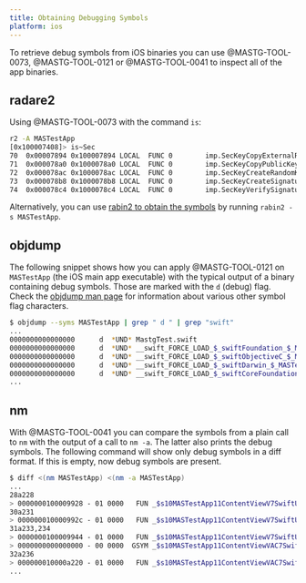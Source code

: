 ```yaml
---
title: Obtaining Debugging Symbols
platform: ios
---
```


To retrieve debug symbols from iOS binaries you can use @MASTG-TOOL-0073, @MASTG-TOOL-0121 or @MASTG-TOOL-0041 to inspect all of the app binaries.

## radare2

Using @MASTG-TOOL-0073 with the command `is`:

```bash
r2 -A MASTestApp
[0x100007408]> is~Sec
70  0x00007894 0x100007894 LOCAL  FUNC 0        imp.SecKeyCopyExternalRepresentation
71  0x000078a0 0x1000078a0 LOCAL  FUNC 0        imp.SecKeyCopyPublicKey
72  0x000078ac 0x1000078ac LOCAL  FUNC 0        imp.SecKeyCreateRandomKey
73  0x000078b8 0x1000078b8 LOCAL  FUNC 0        imp.SecKeyCreateSignature
74  0x000078c4 0x1000078c4 LOCAL  FUNC 0        imp.SecKeyVerifySignature
```

Alternatively, you can use [rabin2 to obtain the symbols](https://book.rada.re/tools/rabin2/symbols.html) by running `rabin2 -s MASTestApp`.

## objdump

The following snippet shows how you can apply @MASTG-TOOL-0121 on `MASTestApp` (the iOS main app executable) with the typical output of a binary containing debug symbols. Those are marked with the `d` (debug) flag. Check the [objdump man page](https://www.unix.com/man-page/osx/1/objdump/ "objdump man page") for information about various other symbol flag characters.

```bash
$ objdump --syms MASTestApp | grep " d " | grep "swift"
...
0000000000000000      d  *UND* MastgTest.swift
0000000000000000      d  *UND* __swift_FORCE_LOAD_$_swiftFoundation_$_MASTestApp
0000000000000000      d  *UND* __swift_FORCE_LOAD_$_swiftObjectiveC_$_MASTestApp
0000000000000000      d  *UND* __swift_FORCE_LOAD_$_swiftDarwin_$_MASTestApp
0000000000000000      d  *UND* __swift_FORCE_LOAD_$_swiftCoreFoundation_$_MASTestApp
...
```

## nm

With @MASTG-TOOL-0041 you can compare the symbols from a plain call to `nm` with the output of a call to `nm -a`. The latter also prints the debug symbols. The following command will show only debug symbols in a diff format. If this is empty, now debug symbols are present.

```bash
$ diff <(nm MASTestApp) <(nm -a MASTestApp)
...
28a228
> 0000000100009928 - 01 0000   FUN _$s10MASTestApp11ContentViewV7SwiftUI0D0AadEP05_makeD4List4view6inputsAD01_dH7OutputsVAD11_GraphValueVyxG_AD01_dH6InputsVtFZTW
30a231
> 000000010000992c - 01 0000   FUN _$s10MASTestApp11ContentViewV7SwiftUI0D0AadEP14_viewListCount6inputsSiSgAD01_dhI6InputsV_tFZTW
31a233,234
> 0000000100009944 - 01 0000   FUN _$s10MASTestApp11ContentViewV7SwiftUI0D0AadEP4body4BodyQzvgTW
> 0000000000000000 - 00 0000  GSYM _$s10MASTestApp11ContentViewVAC7SwiftUI0D0AAWL
32a236
> 000000010000a220 - 01 0000   FUN _$s10MASTestApp11ContentViewVAC7SwiftUI0D0AAWl
...
```
